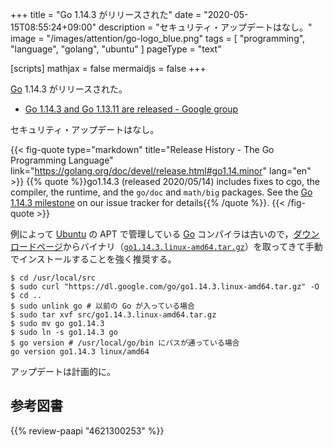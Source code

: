 +++
title = "Go 1.14.3 がリリースされた"
date =  "2020-05-15T08:55:24+09:00"
description = "セキュリティ・アップデートはなし。"
image = "/images/attention/go-logo_blue.png"
tags  = [ "programming", "language", "golang", "ubuntu" ]
pageType = "text"

[scripts]
  mathjax = false
  mermaidjs = false
+++

[Go] 1.14.3 がリリースされた。

- [Go 1.14.3 and Go 1.13.11 are released - Google group](https://groups.google.com/forum/#!topic/golang-announce/-9KWN-OUSl0)

セキュリティ・アップデートはなし。

{{< fig-quote type="markdown" title="Release History - The Go Programming Language" link="https://golang.org/doc/devel/release.html#go1.14.minor" lang="en" >}}
{{% quote %}}go1.14.3 (released 2020/05/14) includes fixes to cgo, the compiler, the runtime, and the `go/doc` and `math/big` packages. See the [Go 1.14.3 milestone](https://github.com/golang/go/issues?q=milestone%3AGo1.14.3+label%3ACherryPickApproved) on our issue tracker for details{{% /quote %}}.
{{< /fig-quote >}}

例によって [Ubuntu] の APT で管理している [Go] コンパイラは古いので，[ダウンロードページ](https://golang.org/dl/ "Downloads - The Go Programming Language")からバイナリ（[`go1.14.3.linux-amd64.tar.gz`](https://dl.google.com/go/go1.14.3.linux-amd64.tar.gz)）を取ってきて手動でインストールすることを強く推奨する。

```text
$ cd /usr/local/src
$ sudo curl "https://dl.google.com/go/go1.14.3.linux-amd64.tar.gz" -O
$ cd ..
$ sudo unlink go # 以前の Go が入っている場合
$ sudo tar xvf src/go1.14.3.linux-amd64.tar.gz
$ sudo mv go go1.14.3
$ sudo ln -s go1.14.3 go
$ go version # /usr/local/go/bin にパスが通っている場合
go version go1.14.3 linux/amd64
```

アップデートは計画的に。

[Go]: https://go.dev/
[Go 言語]: https://golang.org/ "The Go Programming Language"
[Ubuntu]: https://www.ubuntu.com/ "The leading operating system for PCs, IoT devices, servers and the cloud | Ubuntu"

## 参考図書

{{% review-paapi "4621300253" %}} <!-- プログラミング言語Go -->
